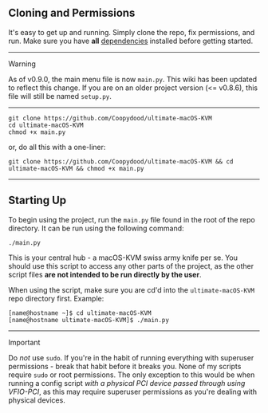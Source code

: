 ## Cloning and Permissions
It's easy to get up and running. Simply clone the repo, fix permissions, and run.
Make sure you have **all** [dependencies](https://github.com/Coopydood/ultimate-macOS-KVM/blob/main/README.md#requirements) installed before getting started.

***

> [!WARNING]
> As of v0.9.0, the main menu file is now `main.py`. This wiki has been updated to reflect this change.
> If you are on an older project version (<= v0.8.6), this file will still be named `setup.py`.
***

```
git clone https://github.com/Coopydood/ultimate-macOS-KVM
cd ultimate-macOS-KVM
chmod +x main.py
```
or, do all this with a one-liner:
```
git clone https://github.com/Coopydood/ultimate-macOS-KVM && cd ultimate-macOS-KVM && chmod +x main.py
```

***

## Starting Up
To begin using the project, run the `main.py` file found in the root of the repo directory. It can be run using the following command:
```
./main.py
```
This is your central hub - a macOS-KVM swiss army knife per se. You should use this script to access any other parts of the project, as the other script files **are not intended to be run directly by the user**.

When using the script, make sure you are cd'd into the `ultimate-macOS-KVM` repo directory first. Example:
```
[name@hostname ~]$ cd ultimate-macOS-KVM
[name@hostname ultimate-macOS-KVM]$ ./main.py
```

***
> [!IMPORTANT]
> Do *not* use `sudo`. If you're in the habit of running everything with superuser permissions - break that habit before it breaks you.
> None of my scripts require `sudo` or root permissions. The only exception to this would be when running a config script *with a physical PCI device passed through using VFIO-PCI*, as this may require superuser permissions as you're dealing with physical devices.
